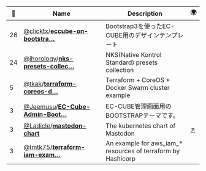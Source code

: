 |:star2: | Name | Description | 🌍|
|---|---|---|---|
|26|[@clicktx](https://github.com/clicktx)/[**eccube-on-bootstra…**](https://github.com/clicktx/eccube-on-bootstrap3)|Bootstrap3を使ったEC-CUBE用のデザインテンプレート||
|24|[@jhorology](https://github.com/jhorology)/[**nks-presets-collec…**](https://github.com/jhorology/nks-presets-collection)|NKS(Native Kontrol Standard) presets collection||
|5|[@tkak](https://github.com/tkak)/[**terraform-coreos-d…**](https://github.com/tkak/terraform-coreos-docker-swarm-cluster)|Terraform + CoreOS + Docker Swarm cluster example||
|3|[@Jeemusu](https://github.com/Jeemusu)/[**EC-Cube-Admin-Boot…**](https://github.com/Jeemusu/EC-Cube-Admin-Bootstrap)|EC-CUBE管理画面用のBOOTSTRAPテーマです。||
|3|[@Ladicle](https://github.com/Ladicle)/[**mastodon-chart**](https://github.com/Ladicle/mastodon-chart)|The kubernetes chart of Mastodon|[:arrow_upper_right:](https://mstdn.ladicle.com/@ladicle)|
|3|[@tmtk75](https://github.com/tmtk75)/[**terraform-iam-exam…**](https://github.com/tmtk75/terraform-iam-example)|An example for aws_iam_* resources of terraform by Hashicorp||


